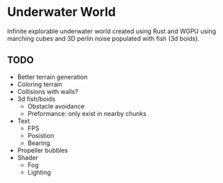 # Underwater World

Infinite explorable underwater world created using Rust and WGPU using marching cubes and 3D perlin noise populated with fish (3d boids).

## TODO

- Better terrain generation
- Coloring terrain
- Collisions with walls?
- 3d fish/boids
    - Obstacle avoidance
    - Preformance: only exist in nearby chunks
- Text
    - FPS
    - Posistion
    - Bearing
- Propeller bubbles
- Shader
    - Fog
    - Lighting
